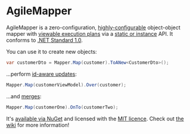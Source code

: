 # AgileMapper
AgileMapper is a zero-configuration, [highly-configurable](https://github.com/agileobjects/AgileMapper/wiki/Configuration) object-object mapper with [viewable execution plans](https://github.com/agileobjects/AgileMapper/wiki/Using-Execution-Plans) 
via a [static or instance](https://github.com/agileobjects/AgileMapper/wiki/Static-vs-Instance-Mappers) API. It conforms to [.NET Standard 1.0](https://docs.microsoft.com/en-us/dotnet/articles/standard/library).

You can use it to create new objects:

```C#
var customerDto = Mapper.Map(customer).ToANew<CustomerDto>();
```

...perform [id-aware updates](https://github.com/agileobjects/AgileMapper/wiki/Performing-Updates):

```C#
Mapper.Map(customerViewModel).Over(customer);
```

...and [merges](https://github.com/agileobjects/AgileMapper/wiki/Performing-Merges):

```C#
Mapper.Map(customerOne).OnTo(customerTwo);
```

It's [available via NuGet](https://www.nuget.org/packages/AgileObjects.AgileMapper) and licensed with the 
[MIT licence](https://github.com/agileobjects/AgileMapper/blob/master/LICENCE.md). Check out [the wiki](https://github.com/agileobjects/AgileMapper/wiki)
for more information!
